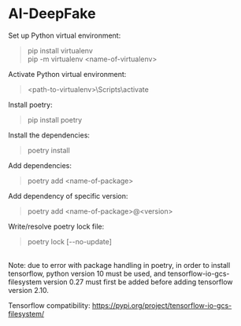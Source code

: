 # AI-DeepFake

Set up Python virtual environment:

> pip install virtualenv \
> pip -m virtualenv \<name-of-virtualenv>

Activate Python virtual environment:

> \<path-to-virtualenv>\Scripts\activate

Install poetry:

> pip install poetry

Install the dependencies:

> poetry install

Add dependencies:

> poetry add \<name-of-package>

Add dependency of specific version:

> poetry add \<name-of-package>@\<version>

Write/resolve poetry lock file:

> poetry lock [--no-update]

\
Note: due to error with package handling in poetry, in order to install tensorflow, python version 10 must be used, and tensorflow-io-gcs-filesystem version 0.27 must first be added before adding tensorflow version 2.10.

Tensorflow compatibility: https://pypi.org/project/tensorflow-io-gcs-filesystem/
